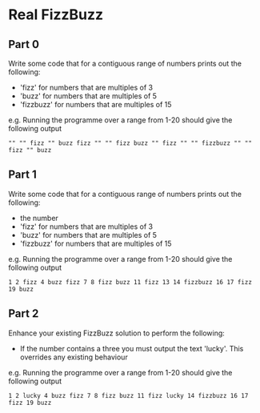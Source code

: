 Real FizzBuzz
=============

Part 0
------
Write some code that for a contiguous range of numbers prints out the following:
* 'fizz' for numbers that are multiples of 3
* 'buzz' for numbers that are multiples of 5
* 'fizzbuzz' for numbers that are multiples of 15

e.g. Running the programme over a range from 1-20 should give the following output

```
"" "" fizz "" buzz fizz "" "" fizz buzz "" fizz "" "" fizzbuzz "" "" fizz "" buzz
```

Part 1
------
Write some code that for a contiguous range of numbers prints out the following:
* the number
* 'fizz' for numbers that are multiples of 3
* 'buzz' for numbers that are multiples of 5
* 'fizzbuzz' for numbers that are multiples of 15


e.g. Running the programme over a range from 1-20 should give the following output

```
1 2 fizz 4 buzz fizz 7 8 fizz buzz 11 fizz 13 14 fizzbuzz 16 17 fizz 19 buzz
```

Part 2
------
Enhance your existing FizzBuzz solution to perform the following:

* If the number contains a three you must output the text 'lucky'. This overrides any existing behaviour

e.g. Running the programme over a range from 1-20 should give the following output

```
1 2 lucky 4 buzz fizz 7 8 fizz buzz 11 fizz lucky 14 fizzbuzz 16 17 fizz 19 buzz
```
